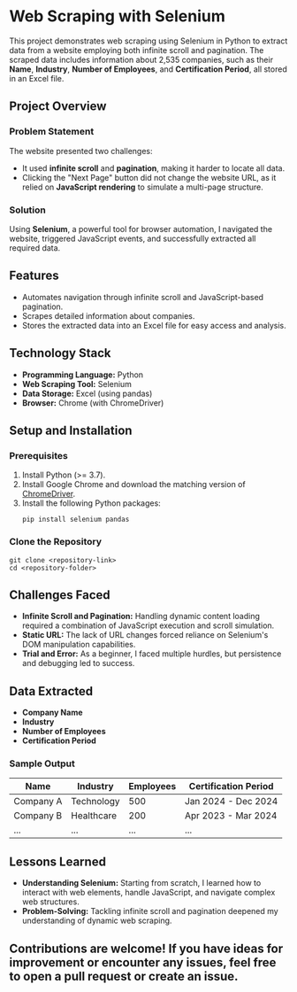 # Web Scraping with Selenium

This project demonstrates web scraping using Selenium in Python to extract data from a website employing both infinite scroll and pagination. The scraped data includes information about 2,535 companies, such as their **Name**, **Industry**, **Number of Employees**, and **Certification Period**, all stored in an Excel file.

## Project Overview

### Problem Statement
The website presented two challenges:
- It used **infinite scroll** and **pagination**, making it harder to locate all data.
- Clicking the "Next Page" button did not change the website URL, as it relied on **JavaScript rendering** to simulate a multi-page structure.

### Solution
Using **Selenium**, a powerful tool for browser automation, I navigated the website, triggered JavaScript events, and successfully extracted all required data.

## Features
- Automates navigation through infinite scroll and JavaScript-based pagination.
- Scrapes detailed information about companies.
- Stores the extracted data into an Excel file for easy access and analysis.

## Technology Stack
- **Programming Language:** Python
- **Web Scraping Tool:** Selenium
- **Data Storage:** Excel (using pandas)
- **Browser:** Chrome (with ChromeDriver)

## Setup and Installation

### Prerequisites
1. Install Python (>= 3.7).
2. Install Google Chrome and download the matching version of [ChromeDriver](https://chromedriver.chromium.org/downloads).
3. Install the following Python packages:
   ```
   pip install selenium pandas
   ```

### Clone the Repository
```
git clone <repository-link>
cd <repository-folder>
```

## Challenges Faced
- **Infinite Scroll and Pagination:** Handling dynamic content loading required a combination of JavaScript execution and scroll simulation.
- **Static URL:** The lack of URL changes forced reliance on Selenium's DOM manipulation capabilities.
- **Trial and Error:** As a beginner, I faced multiple hurdles, but persistence and debugging led to success.

## Data Extracted
- **Company Name**
- **Industry**
- **Number of Employees**
- **Certification Period**

### Sample Output
| Name             | Industry       | Employees | Certification Period |
|------------------|----------------|-----------|-----------------------|
| Company A        | Technology     | 500       | Jan 2024 - Dec 2024   |
| Company B        | Healthcare     | 200       | Apr 2023 - Mar 2024   |
| ...              | ...            | ...       | ...                   |

## Lessons Learned
- **Understanding Selenium:** Starting from scratch, I learned how to interact with web elements, handle JavaScript, and navigate complex web structures.
- **Problem-Solving:** Tackling infinite scroll and pagination deepened my understanding of dynamic web scraping.

## Contributions are welcome! If you have ideas for improvement or encounter any issues, feel free to open a pull request or create an issue.
